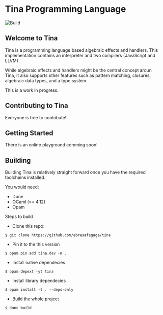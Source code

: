 

# Tina Programming Language


![Build](https://github.com/ebresafegaga/tina/actions/workflows/test.yml/badge.svg)

## Welcome to Tina

Tina is a programming language based algebraic effects and handlers.
This implementation contains an interpreter and two compilers (JavaScript and LLVM)

While algebraic effects and handlers might be the central concept
aroun Tina, it also supports other features such as pattern matching,
closures, algebraic data types, and a type system.

This is a work in progress. 


## Contributing to Tina

Everyone is free to contribute!

## Getting Started

There is an online playground comming soon!

## Building

Building Tina is relatively straight forward once you have the
required toolchains installed.

You would need:
  - Dune
  - OCaml (>= 4.12)
  - Opam

Steps to build
 - Clone this repo:
 ```
 $ git clone https://github.com/ebresafegaga/tina
 ```

 - Pin it to the this version
 ```
 $ opam pin add tina.dev -n .
 ```

 - Install native dependecies 
 ```
 $ opam depext -yt tina
 ```

  - Install library dependecies
  ```
  $ opam install -t . --deps-only
  ```

- Build the whole project
```
$ dune build
```

